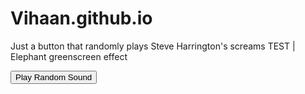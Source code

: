 # Vihaan.github.io
<html lang="en">
<head>
    <meta charset="UTF-8">
    <meta name="viewport" content="width=device-width, initial-scale=1.0">
    <title>Steve Harrington Button</title>
    <script src="ah.js"></script>
</head>
<body>
<p>Just a button that randomly plays Steve Harrington's screams TEST | Elephant greenscreen effect</p>
<button id="playRandomSound">Play Random Sound</button>
<script>
document.getElementById('playRandom').addEventListener('click', function() {
    const randomIndex = Math.floor(Math.random() * Array.length);
    const audio = new Audio(Array[randomIndex]);
    audio.play();
});
</script>
</body>